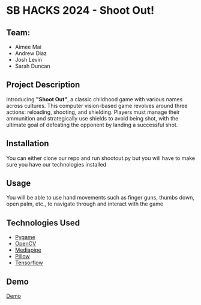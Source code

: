 # SB HACKS 2024 - Shoot Out!

## Team: 
- Aimee Mai
- Andrew Diaz
- Josh Levin
- Sarah Duncan

## Project Description
Introducing **"Shoot Out"**, a classic childhood game with various names across cultures. This computer vision-based game revolves around three actions: reloading, shooting, and shielding. Players must manage their ammunition and strategically use shields to avoid being shot, with the ultimate goal of defeating the opponent by landing a successful shot.

## Installation
You can either clone our repo and run shootout.py but you will have to make sure you have our technologies installed

## Usage
You will be able to use hand movements such as finger guns, thumbs down, open palm, etc., to navigate through and interact with the game

## Technologies Used
- [Pygame](https://www.pygame.org/)
- [OpenCV](https://opencv.org/)
- [Mediapipe](https://mediapipe.dev/)
- [Pillow](https://pypi.org/project/pillow/)
- [Tensorflow](https://www.tensorflow.org/)

## Demo
[Demo](https://youtu.be/d5l8V0BbhQk)


